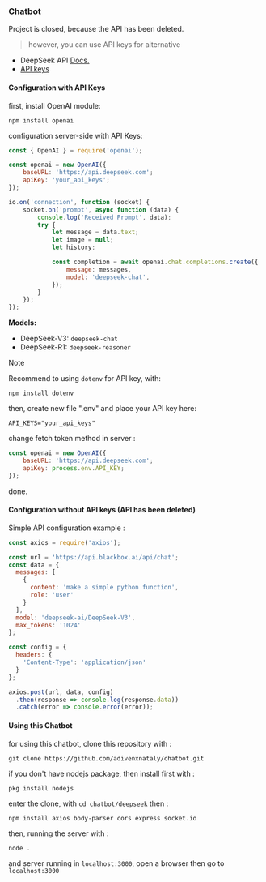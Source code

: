 ### Chatbot
Project is closed, because the API has been deleted.
>however, you can use API keys for alternative

- DeepSeek API [Docs.](https://api-docs.deepseek.com/)
- [API keys](https://platform.deepseek.com/api_keys)

#### Configuration with API Keys
first, install OpenAI module:

    npm install openai

configuration server-side with API Keys:
```javascript
const { OpenAI } = require('openai');

const openai = new OpenAI({
    baseURL: 'https://api.deepseek.com';
    apiKey: 'your_api_keys';
});

io.on('connection', function (socket) {
    socket.on('prompt', async function (data) {
        console.log('Received Prompt', data);
        try {
            let message = data.text;
            let image = null;
            let history;

            const completion = await openai.chat.completions.create({
                message: messages,
                model: 'deepseek-chat',
            });
        }
    });
});
```

**Models:**
- DeepSeek-V3:  `deepseek-chat`
- DeepSeek-R1:  `deepseek-reasoner`

>[!NOTE]
> Recommend to using `dotenv` for API key, with:

    npm install dotenv

then, create new file ".env" and place your API key here:
```
API_KEYS="your_api_keys"
```

change fetch token method in server :
```javascript
const openai = new OpenAI({
    baseURL: 'https://api.deepseek.com';
    apiKey: process.env.API_KEY;
});
```
done.

#### Configuration without API keys (API has been deleted)
Simple API configuration example :
```javascript
const axios = require('axios');

const url = 'https://api.blackbox.ai/api/chat';
const data = {
  messages: [
    {
      content: 'make a simple python function',
      role: 'user'
    }
  ],
  model: 'deepseek-ai/DeepSeek-V3',
  max_tokens: '1024'
};

const config = {
  headers: {
    'Content-Type': 'application/json'
  }
};

axios.post(url, data, config)
  .then(response => console.log(response.data))
  .catch(error => console.error(error));
```

#### Using this Chatbot
for using this chatbot, clone this repository with :

    git clone https://github.com/adivenxnataly/chatbot.git

if you don't have nodejs package, then install first with :

    pkg install nodejs
    
enter the clone, with `cd chatbot/deepseek` then :

    npm install axios body-parser cors express socket.io

then, running the server with :

    node .

and server running in `localhost:3000`, open a browser then go to `localhost:3000`
